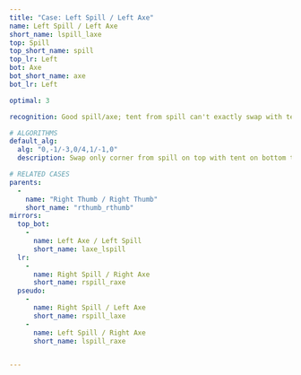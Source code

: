 ```yaml
---
title: "Case: Left Spill / Left Axe"
name: Left Spill / Left Axe
short_name: lspill_laxe
top: Spill
top_short_name: spill
top_lr: Left
bot: Axe
bot_short_name: axe
bot_lr: Left

optimal: 3

recognition: Good spill/axe; tent from spill can't exactly swap with tent from axe.

# ALGORITHMS
default_alg:
  alg: "0,-1/-3,0/4,1/-1,0"
  description: Swap only corner from spill on top with tent on bottom to make good thumbs.

# RELATED CASES
parents:
  -
    name: "Right Thumb / Right Thumb"
    short_name: "rthumb_rthumb"
mirrors:
  top_bot:
    -
      name: Left Axe / Left Spill
      short_name: laxe_lspill
  lr:
    -
      name: Right Spill / Right Axe
      short_name: rspill_raxe
  pseudo:
    -
      name: Right Spill / Left Axe
      short_name: rspill_laxe
    -
      name: Left Spill / Right Axe
      short_name: lspill_raxe


---
```


